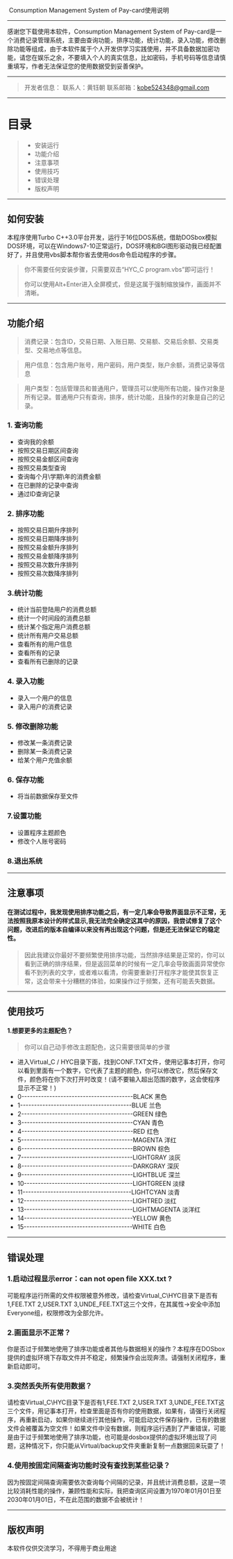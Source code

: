 ﻿﻿﻿﻿﻿﻿﻿ Consumption Management System of Pay-card使用说明

------
感谢您下载使用本软件，Consumption Management System of Pay-card是一个消费记录管理系统，主要由查询功能，排序功能，统计功能，录入功能，修改删除功能等组成，由于本软件属于个人开发供学习实践使用，并不具备数据加密功能，请您在娱乐之余，不要填入个人的真实信息，比如密码，手机号码等信息请慎重填写，作者无法保证您的使用数据受到妥善保护。

------
> 开发者信息：
> 联系人：黄钰朝
> 联系邮箱：kobe524348@gmail.com

------
# 目录
> * 安装运行
> * 功能介绍
> * 注意事项
> * 使用技巧
> * 错误处理
> * 版权声明

------

## 如何安装

本程序使用Turbo C++3.0平台开发，运行于16位DOS系统，借助DOSbox模拟DOS环境，可以在Windows7-10正常运行，DOS环境和BGI图形驱动我已经配置好了，并且使用vbs脚本帮你省去使用dos命令启动程序的步骤。

> 你不需要任何安装步骤，只需要双击“HYC_C program.vbs”即可运行！
> 
> 你可以使用Alt+Enter进入全屏模式，但是这属于强制缩放操作，画面并不清晰。


----------
## 功能介绍
>消费记录：包含ID，交易日期、入账日期、交易额、交易后余额、交易类型、交易地点等信息。

>用户信息：包含用户账号，用户密码，用户类型，账户余额，消费记录等信息

>用户类型：包括管理员和普通用户，管理员可以使用所有功能，操作对象是所有记录。普通用户只有查询，排序，统计功能，且操作的对象是自己的记录。

### 1. 查询功能

 - 查询我的余额
 - 按照交易日期区间查询
 - 按照交易金额区间查询
 - 按照交易类型查询
 - 查询每个月\学期\年的消费金额
 - 在已删除的记录中查询
 - 通过ID查询记录

### 2. 排序功能

 - 按照交易日期升序排列
 - 按照交易日期降序排列
 - 按照交易金额升序排列
 - 按照交易金额降序排列
 - 按照交易次数升序排列
 - 按照交易次数降序排列

### 3.统计功能
 - 统计当前登陆用户的消费总额
 - 统计一个时间段的消费总额
 - 统计某个指定用户消费总额
 - 统计所有用户交易总额
 - 查看所有的用户信息
 - 查看所有的记录
 - 查看所有已删除的记录

### 4. 录入功能

 - 录入一个用户的信息
 - 录入用户的消费记录

### 5. 修改删除功能
 - 修改某一条消费记录
 - 删除某一条消费记录
 - 给某个用户充值余额

### 6. 保存功能
 -  将当前数据保存至文件


### 7.设置功能
 - 设置程序主题颜色
 - 修改个人账号密码

### 8.退出系统

-------
## 注意事项

#### 在测试过程中，我发现使用排序功能之后，有一定几率会导致界面显示不正常，无法按照我原本设计的样式显示,我无法完全确定这其中的原因，我尝试修复了这个问题，改进后的版本自编译以来没有再出现这个问题，但是还无法保证它的稳定性。

> 因此我建议你最好不要频繁使用排序功能，当然排序结果是正常的，你可以看到正确的排序结果，但是返回菜单的时候有一定几率会导致画面异常使你看不到列表的文字，或者难以看清，你需要重新打开程序才能使其恢复正常，这会带来十分糟糕的体验，如果操作过于频繁，还有可能丢失数据。

------
## 使用技巧
#### 1.想要更多的主题配色？
> 你可以自己动手修改主题配色，这只需要很简单的步骤

- 进入Virtual_C / HYC目录下面，找到CONF.TXT文件，使用记事本打开，你可以看到里面有一个数字，它代表了主题的颜色，你可以修改它，然后保存文件，颜色将在你下次打开时改变！(请不要输入超出范围的数字，这会使程序显示不正常！)
 - 0----------------------------------------BLACK  黑色 
 - 1----------------------------------------BLUE  兰色
 - 2----------------------------------------GREEN 绿色
 - 3----------------------------------------CYAN 青色
 - 4----------------------------------------RED 红色
 - 5----------------------------------------MAGENTA 洋红
 - 6----------------------------------------BROWN  棕色 
 - 7----------------------------------------LIGHTGRAY  淡灰
 - 8----------------------------------------DARKGRAY  深灰
 - 9----------------------------------------LIGHTBLUE  深兰
 - 10---------------------------------------LIGHTGREEN  淡绿
 - 11---------------------------------------LIGHTCYAN  淡青
 - 12---------------------------------------LIGHTRED 淡红
 - 13---------------------------------------LIGHTMAGENTA  淡洋红
 - 14---------------------------------------YELLOW  黄色
 - 15---------------------------------------WHITE  白色
 

------
## 错误处理
### 1.启动过程显示error：can not open file XXX.txt ?
可能程序运行所需的文件权限被意外修改，请检查Virtual_C\HYC目录下是否有1,FEE.TXT  2,USER.TXT 3,UNDE_FEE.TXT这三个文件，在其属性->安全中添加Everyone组，权限修改为全部允许。
### 2.画面显示不正常？
你是否过于频繁地使用了排序功能或者其他与数据相关的操作？本程序在DOSbox提供的虚拟环境下存取文件并不稳定，频繁操作会出现奔溃。请强制关闭程序，重新启动即可。
### 3.突然丢失所有使用数据？
请检查Virtual_C\HYC目录下是否有1,FEE.TXT  2,USER.TXT 3,UNDE_FEE.TXT这三个文件，用记事本打开，检查里面是否有你的使用数据，如果有，请强行关闭程序，再重新启动，如果你继续进行其他操作，可能启动文件保存操作，已有的数据文件会被覆盖为空文件！如果文件中没有数据，则程序运行遇到了严重错误，可能是由于过于频繁地使用了排序功能，也可能是dosbox提供的虚拟环境出现了问题，这种情况下，你只能从Virtual/backup文件夹重新复制一点数据回来玩耍了！
### 4.使用按固定间隔查询功能时没有查找到某些记录？
因为按固定间隔查询需要依次查询每个间隔的记录，并且统计消费总额，这是一项比较消耗性能的操作，兼顾性能和实际，我把查询区间设置为1970年01月01日至2030年01月01日，不在此范围的数据不会被统计！

------
## 版权声明

本软件仅供交流学习，不得用于商业用途















